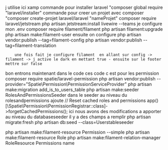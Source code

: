 j utilise ici xamp
    commande pour installer laravel "composer global  require "laravel/installer"
    commande pour creer un projet avec composer "composer create-projet laravel/laravel "nameProjet"
                                                composer require laravel/jetstream
                                                 php artisan jetstream:install livewire --teams
    je configure mon .env
        composer require filament/filament
        php artisan filament:upgrade
        php artisan make:filament-user ensuite on configure
        php artisan vendor:publish --tag=filament-config
        php artisan vendor:publish --tag=filament-translation

        une fois fait je configure filament  en allant sur config -> filament -> j active le dark en mettant true - ensuite sur le footer mettre sur false

bon entrons maintenant dans le code ces code c est pour les permission
    composer require spatie/laravel-permission 
    php artisan vendor:publish --provider="Spatie\Permission\PermissionServiceProvider"
    php artisan make:migration add_is_to_users_table
    php artisan make:seeder RolesAndPermissionsSeeder
        dans le seeder au niveau du rolesandpermissions ajoute 
            // Reset cached roles and permissions
            app()[\Spatie\Permission\PermissionRegistrar::class]->forgetCachedPermissions();  ici nous avons des modifications a apporter
            au niveau du databaseseeder il y a des champs a remplir
    php artisan migrate:fresh  php artisan db:seed --class=Userstableseeder


php artisan make:filament-resource Permission --simple
php artisan make:filament-resource Role
php artisan make:filament-relation-manager RoleResource Permissions name
        
    